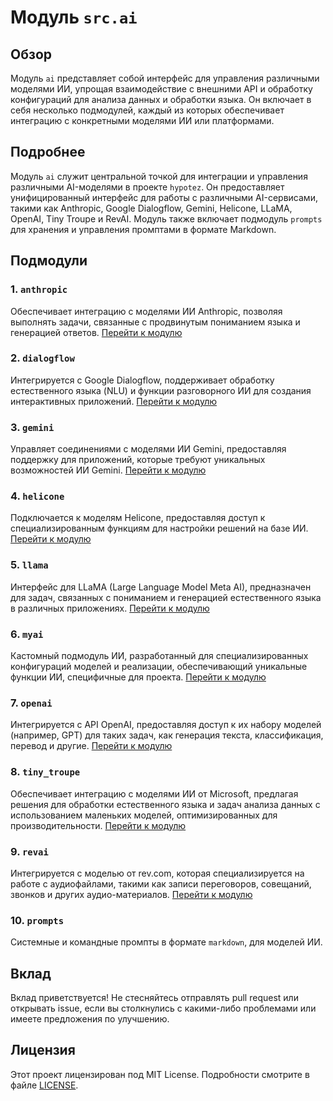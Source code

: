 # Модуль `src.ai`

## Обзор

Модуль `ai` представляет собой интерфейс для управления различными моделями ИИ, упрощая взаимодействие с внешними API и обработку конфигураций для анализа данных и обработки языка. Он включает в себя несколько подмодулей, каждый из которых обеспечивает интеграцию с конкретными моделями ИИ или платформами.

## Подробнее

Модуль `ai` служит центральной точкой для интеграции и управления различными AI-моделями в проекте `hypotez`. Он предоставляет унифицированный интерфейс для работы с различными AI-сервисами, такими как Anthropic, Google Dialogflow, Gemini, Helicone, LLaMA, OpenAI, Tiny Troupe и RevAI. Модуль также включает подмодуль `prompts` для хранения и управления промптами в формате Markdown.

## Подмодули

### 1. `anthropic`

Обеспечивает интеграцию с моделями ИИ Anthropic, позволяя выполнять задачи, связанные с продвинутым пониманием языка и генерацией ответов.
[Перейти к модулю](https://github.com/hypo69/hypotez/blob/master/src/ai/anthropic/readme.ru.md)

### 2. `dialogflow`

Интегрируется с Google Dialogflow, поддерживает обработку естественного языка (NLU) и функции разговорного ИИ для создания интерактивных приложений.
[Перейти к модулю](https://github.com/hypo69/hypotez/blob/master/src/ai/dialogflow/readme.ru.md)

### 3. `gemini`

Управляет соединениями с моделями ИИ Gemini, предоставляя поддержку для приложений, которые требуют уникальных возможностей ИИ Gemini.
[Перейти к модулю](https://github.com/hypo69/hypotez/blob/master/src/ai/gemini/readme.ru.md)

### 4. `helicone`

Подключается к моделям Helicone, предоставляя доступ к специализированным функциям для настройки решений на базе ИИ.
[Перейти к модулю](https://github.com/hypo69/hypotez/blob/master/src/ai/helicone/readme.ru.md)

### 5. `llama`

Интерфейс для LLaMA (Large Language Model Meta AI), предназначен для задач, связанных с пониманием и генерацией естественного языка в различных приложениях.
[Перейти к модулю](https://github.com/hypo69/hypotez/blob/master/src/ai/llama/readme.ru.md)

### 6. `myai`

Кастомный подмодуль ИИ, разработанный для специализированных конфигураций моделей и реализации, обеспечивающий уникальные функции ИИ, специфичные для проекта.
[Перейти к модулю](https://github.com/hypo69/hypotez/blob/master/src/ai/myai/readme.ru.md)

### 7. `openai`

Интегрируется с API OpenAI, предоставляя доступ к их набору моделей (например, GPT) для таких задач, как генерация текста, классификация, перевод и другие.
[Перейти к модулю](https://github.com/hypo69/hypotez/blob/master/src/ai/openai/readme.ru.md)

### 8. `tiny_troupe`

Обеспечивает интеграцию с моделями ИИ от Microsoft, предлагая решения для обработки естественного языка и задач анализа данных с использованием маленьких моделей, оптимизированных для производительности.
[Перейти к модулю](https://github.com/hypo69/hypotez/blob/master/src/ai/tiny_troupe/readme.ru.md)

### 9. `revai`

Интегрируется с моделью от rev.com, которая специализируется на работе с аудиофайлами, такими как записи переговоров, совещаний, звонков и других аудио-материалов.
[Перейти к модулю](https://github.com/hypo69/hypotez/blob/master/src/ai/revai/readme.ru.md)

### 10. `prompts`

Системные и командные промпты в формате `markdown`, для моделей ИИ.

## Вклад

Вклад приветствуется! Не стесняйтесь отправлять pull request или открывать issue, если вы столкнулись с какими-либо проблемами или имеете предложения по улучшению.

## Лицензия

Этот проект лицензирован под MIT License. Подробности смотрите в файле [LICENSE](../../LICENSE).